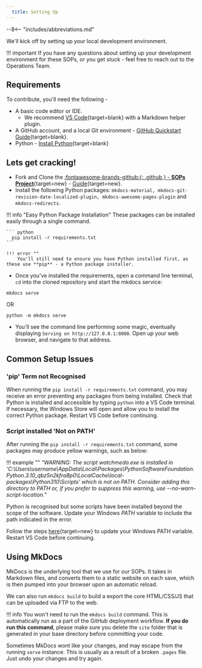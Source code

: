 ```yaml
---
  title: Setting Up
---
```


--8<-- "includes/abbreviations.md"

We'll kick off by setting up your local development environment. 

!!! important
    If you have any questions about setting up your development environment for these SOPs, or you get stuck - feel free to reach out to the Operations Team.

## Requirements

To contribute, you'll need the following -

  * A basic code editor or IDE. 
    * We recommend [VS Code](https://code.visualstudio.com/){target=blank} with a Markdown helper plugin.
  * A GitHub account, and a local Git environment - [GitHub Quickstart Guide](https://docs.github.com/en/get-started/quickstart){target=blank}.
  * Python - [Install Python](https://www.python.org/downloads/){target=blank}

## Lets get cracking!

- Fork and Clone the [:fontawesome-brands-github:{: .github } -  **SOPs Project**](https://github.com/vatpac-technology/sops){target=new} - [Guide](https://docs.github.com/en/get-started/quickstart/fork-a-repo){target=new}.
- Install the following Python packages: `mkdocs-material, mkdocs-git-revision-date-localized-plugin, mkdocs-awesome-pages-plugin` and `mkdocs-redirects`.

!!! info "Easy Python Package Installation"
    These packages can be installed easily through a single command.

    ``` python
      pip install -r requirements.txt
    ```

    !!! error ""
        You'll still need to ensure you have Python installed first, as these use **pip** - a Python package installer.

- Once you've installed the requirements, open a command line terminal, `cd` into the cloned repository and start the mkdocs service:

```
mkdocs serve
```
OR
```
python -m mkdocs serve
```

- You'll see the command line performing some magic, eventually displaying `Serving on http://127.0.0.1:8000`. Open up your web browser, and navigate to that address.

## Common Setup Issues
### 'pip' Term not Recognised
When running the `pip install -r requirements.txt` command, you may receive an error preventing any packages from being installed. Check that Python is installed and accessible by typing `python` into a VS Code terminal. If necessary, the Windows Store will open and allow you to install the correct Python package. Restart VS Code before continuing.

### Script installed 'Not on PATH'
After running the `pip install -r requirements.txt` command, some packages may produce yellow warnings, such as below:

!!! example ""
    *"WARNING: The script watchmedo.exe is installed in 'C:\Users\username\AppData\Local\Packages\PythonSoftwareFoundation.Python.3.10_qbz5n2kfra8p0\LocalCache\local-packages\Python310\Scripts' which is not on PATH. Consider adding this directory to PATH or, if you prefer to suppress this warning, use --no-warn-script-location."*

Python is recognised but some scripts have been installed beyond the scope of the software.  Update your Windows *PATH* variable to include the path indicated in the error.  

Follow the steps [here](https://www.educative.io/answers/how-to-add-python-to-path-variable-in-windows){target=new} to update your Windows PATH variable. Restart VS Code before continuing.

## Using MkDocs
MkDocs is the underlying tool that we use for our SOPs. It takes in Markdown files, and converts them to a static website on each save, which is then pumped into your browser upon an automatic reload.

We can also run `mkdocs build` to build a export the core HTML/CSS/JS that can be uploaded via FTP to the web.

!!! info
    You won't need to run the `mkdocs build` command. This is automatically run as a part of the GitHub deployment workflow. **If you do run this command**, please make sure you delete the `site` folder that is generated in your base directory before committing your code.

Sometimes MkDocs wont like your changes, and may escape from the running `serve` instance. This is usually as a result of a broken `.pages` file. Just undo your changes and try again. 